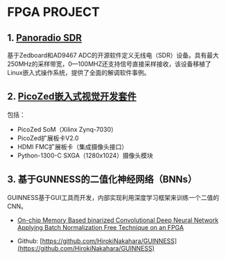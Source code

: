 FPGA PROJECT
===

## 1.   [Panoradio SDR](http://www.panoradio-sdr.de/download/)

基于Zedboard和AD9467 ADC的开源软件定义无线电（SDR）设备。具有最大250MHz的采样带宽，0—100MHZ还支持信号直接采样接收，该设备移植了Linux嵌入式操作系统，提供了全面的解调软件事例。

## 2. [PicoZed嵌入式视觉开发套件](https://www.avnet.com/shop/us/products/avnet-engineering-services/aes-pz-embv-kit-g-3074457345630122202/)

包括：

- PicoZed SoM（Xilinx Zynq-7030）
- PicoZed扩展板卡V2.0
- HDMI FMC扩展板卡（集成摄像头接口）
- Python-1300-C SXGA（1280x1024）摄像头模块

## 3. 基于GUNNESS的二值化神经网络（BNNs）

GUINNESS基于GUI工具而开发，内部实现利用深度学习框架来训练一个二值的CNN。

- [On-chip Memory Based binarized Convolutional Deep Neural Network Applying Batch Normalization Free Technique on an FPGA](http://ieeexplore.ieee.org/document/7965031/)

- Github: [https://github.com/HirokiNakahara/GUINNESS](https://github.com/HirokiNakahara/GUINNESS)
